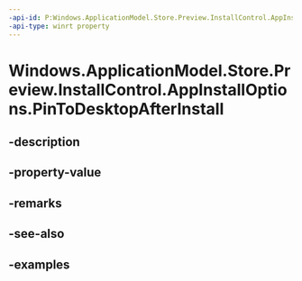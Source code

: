 ```yaml
---
-api-id: P:Windows.ApplicationModel.Store.Preview.InstallControl.AppInstallOptions.PinToDesktopAfterInstall
-api-type: winrt property
---
```


<!-- Property syntax.
public bool PinToDesktopAfterInstall { get;  set; }
-->

# Windows.ApplicationModel.Store.Preview.InstallControl.AppInstallOptions.PinToDesktopAfterInstall

## -description

## -property-value

## -remarks

## -see-also

## -examples

